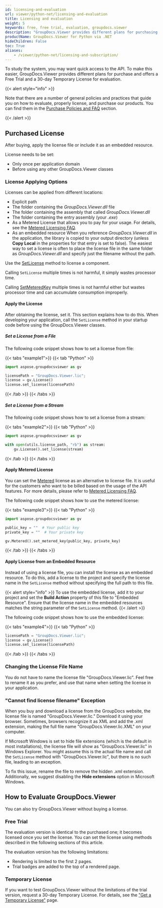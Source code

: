 ```yaml
---
id: licensing-and-evaluation
url: viewer/python-net/licensing-and-evaluation
title: Licensing and evaluation
weight: 5
keywords: free, free trial, evaluation, groupdocs.viewer
description: "GroupDocs.Viewer provides different plans for purchasing or offers a Free Trial and a 30-day Temporary License for evaluation."
productName: GroupDocs.Viewer for Python via .NET
hideChildren: False
toc: True
aliases:
    - /viewer/python-net/licensing-and-subscription/
---
```

To study the system, you may want quick access to the API. To make this easier, GroupDocs.Viewer provides different plans for purchase and offers a Free Trial and a 30-day Temporary License for evaluation.

{{< alert style="info" >}}

Note that there are a number of general policies and practices that guide you on how to evaluate, properly license, and purchase our products. You can find them in the [Purchase Policies and FAQ](https://purchase.groupdocs.com/policies) section.

{{< /alert >}}

## Purchased License

After buying, apply the license file or include it as an embedded resource. 

License needs to be set:
- Only once per application domain
- Before using any other GroupDocs.Viewer classes
    
### License Applying Options

Licenses can be applied from different locations:

<!-- TODO Issue with Licenses -->
*   Explicit path
*   The folder containing the _GroupDocs.Viewer.dll_ file
*   The folder containing the assembly that called _GroupDocs.Viewer.dll_
*   The folder containing the entry assembly (your _.exe_)
*   As a Metered License that allows you to pay for your usage. For details, see the [Metered Licensing FAQ](https://purchase.groupdocs.com/faqs/licensing/metered/).
*   As an embedded resource
When you reference _GroupDocs.Viewer.dll_ in the application, the library is copied to your output directory (unless **Copy Local** in the properties for that entry is set to false). The easiest way to set a license is often to place the license file in the same folder as _GroupDocs.Viewer.dll_ and specify just the filename without the path.

Use the [SetLicense](https://reference.groupdocs.com/viewer/python-net/groupdocs.viewer/license/setlicense/) method to license a component.

Calling `SetLicense` multiple times is not harmful, it simply wastes processor time.

Calling [SetMeteredKey](https://reference.groupdocs.com/viewer/python-net/groupdocs.viewer/metered/setmeteredkey/) multiple times is not harmful either but wastes processor time and can accumulate consumption improperly.

#### Apply the License

After obtaining the license, set it. This section explains how to do this. When developing your application, call the `SetLicense` method in your startup code before using the GroupDocs.Viewer classes.

##### Set a License from a File

The following code snippet shows how to set a license from file:

{{< tabs "example1">}}
{{< tab "Python" >}}

```python
import aspose.groupdocsviewer as gv

licensePath = "GroupDocs.Viewer.lic";
license = gv.License()
license.set_license(licensePath)
```

{{< /tab >}}
{{< /tabs >}}

##### Set a License from a Stream

The following code snippet shows how to set a license from a stream:

{{< tabs "example2">}}
{{< tab "Python" >}}

```python
import aspose.groupdocsviewer as gv

with open(utils.license_path, "rb") as stream:
    gv.License().set_license(stream)
```

{{< /tab >}}
{{< /tabs >}}

#### Apply Metered License

You can set the [Metered](https://reference.groupdocs.com/python-net/viewer/groupdocs.viewer/metered) license as an alternative to license file. It is useful for the customers who want to be billed based on the usage of the API features. For more details, please refer to [Metered Licensing FAQ](https://purchase.groupdocs.com/faqs/licensing/metered).

The following code snippet shows how to use the metered license:

{{< tabs "example3">}}
{{< tab "Python" >}}
```python
import aspose.groupdocsviewer as gv

public_key = ""  # Your public key
private_key = ""  # Your private key

gv.Metered().set_metered_key(public_key, private_key)
```
{{< /tab >}}
{{< /tabs >}}

#### Apply License from an Embedded Resource

Instead of using a license file, you can install the license as an embedded resource. To do this, add a license to the project and specify the license name in the `SetLicense` method without specifying the full path to this file.

{{< alert style="info" >}}
To use the embedded license, add it to your project and set the **Build Action** property of this file to "Embedded Resource". Ensure that the license name in the embedded resources matches the string parameter of the `SetLicense` method.
{{< /alert >}}

The following code snippet shows how to use the embedded license:

{{< tabs "example4">}}
{{< tab "Python" >}}
```python
licensePath = "GroupDocs.Viewer.lic";
license = gv.License()
license.set_license(licensePath)
```
{{< /tab >}}
{{< /tabs >}}

### Changing the License File Name

You do not have to name the license file "GroupDocs.Viewer.lic". Feel free to rename it as you prefer, and use that name when setting the license in your application.

### "Cannot find license filename" Exception

When you buy and download a license from the GroupDocs website, the license file is named "GroupDocs.Viewer.lic." Download it using your browser. Sometimes, browsers recognize it as XML and add the .xml extension, making the full file name "GroupDocs.Viewer.lic.XML" on your computer.

If Microsoft Windows is set to hide file extensions (which is the default in most installations), the license file will show as "GroupDocs.Viewer.lic" in Windows Explorer. You might assume this is the actual file name and call the `SetLicense` method with "GroupDocs.Viewer.lic", but there is no such file, leading to an exception.

To fix this issue, rename the file to remove the hidden .xml extension. Additionally, we suggest disabling the **Hide extensions** option in Microsoft Windows.

## How to Evaluate GroupDocs.Viewer

You can also try GroupDocs.Viewer without buying a license.

### Free Trial

The evaluation version is identical to the purchased one; it becomes licensed once you set the license. You can set the license using methods described in the following sections of this article.

The evaluation version has the following limitations:

- Rendering is limited to the first 2 pages.
- Trial badges are added to the top of a rendered page.

### Temporary License

If you want to test GroupDocs.Viewer without the limitations of the trial version,   request a 30-day Temporary License. For details, see the ["Get a Temporary License"](https://purchase.groupdocs.com/temporary-license) page.

